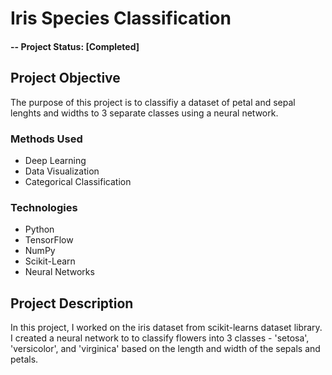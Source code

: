 # Iris Species Classification 

#### -- Project Status: [Completed]

## Project Objective
The purpose of this project is to classifiy a dataset of petal and sepal lenghts and widths to 3 separate classes using a neural network.

### Methods Used
* Deep Learning
* Data Visualization
* Categorical Classification

### Technologies
* Python
* TensorFlow
* NumPy
* Scikit-Learn
* Neural Networks

## Project Description
In this project, I worked on the iris dataset from scikit-learns dataset library. I created a neural network to to classify flowers into 3 classes - 'setosa', 'versicolor', and 'virginica' based on the length and width of the sepals and petals.
